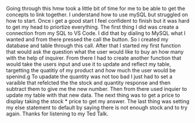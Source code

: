 Going through this hmw took a little bit of time for me to be able to get the concepts to link together. I understand how to use mySQL but struggled on how to start. Once i get a good start I feel confident to finish but it was hard to get my head to priortize everything. 
The first thing I did was create a connection from my SQL to VS Code. I did that by dialing to MySQL what I wanted and from there pressed the call the button. So i created my database and table through this call.
After that I started my first function that would ask the question what the user would like to buy an how many with the help of inquirer.
From there I had to create another function that would take the users input and use it to update and reflect my table, targetting the quatitiy of my product and how much the user would be spenind.g
To upadate the quantity was not too bad I just had to set a varaible that refelcted the the stock and quantity response and then subtract them to give me the new number. Then from there used inquier to update my table with that new data. 
The next thing was to get a price to display taking the stock * price to get my answer.
The last thing was setting my else statement to default by saying there is not enough stock and to try again.
Thanks for listening to my Ted Talk.
